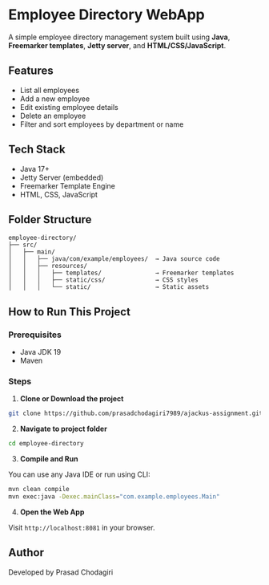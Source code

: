 # Employee Directory WebApp

A simple employee directory management system built using **Java**, **Freemarker templates**, **Jetty server**, and **HTML/CSS/JavaScript**.

## Features

- List all employees
- Add a new employee
- Edit existing employee details
- Delete an employee
- Filter and sort employees by department or name

## Tech Stack

- Java 17+
- Jetty Server (embedded)
- Freemarker Template Engine
- HTML, CSS, JavaScript

## Folder Structure

```
employee-directory/
├── src/
│   ├── main/
│   │   ├── java/com/example/employees/  → Java source code
│   │   ├── resources/
│   │   │   ├── templates/               → Freemarker templates
│   │   │   ├── static/css/              → CSS styles
│   │   │   └── static/                  → Static assets
```

## How to Run This Project

### Prerequisites

- Java JDK 19
- Maven

### Steps

1. **Clone or Download the project**

```bash
git clone https://github.com/prasadchodagiri7989/ajackus-assignment.git
```

2. **Navigate to project folder**

```bash
cd employee-directory
```

3. **Compile and Run**

You can use any Java IDE or run using CLI:

```bash
mvn clean compile
mvn exec:java -Dexec.mainClass="com.example.employees.Main"
```

4. **Open the Web App**

Visit `http://localhost:8081` in your browser.

## Author

Developed by Prasad Chodagiri

